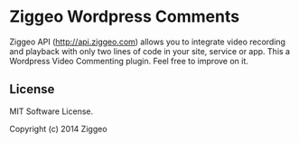 Ziggeo Wordpress Comments
=================

Ziggeo API (http://api.ziggeo.com) allows you to integrate video recording and playback with only
two lines of code in your site, service or app. This a Wordpress Video Commenting plugin. Feel
free to improve on it.


## License
MIT Software License.

Copyright (c) 2014 Ziggeo
